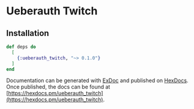 # Ueberauth Twitch

## Installation

```elixir
def deps do
  [
    {:ueberauth_twitch, "~> 0.1.0"}
  ]
end
```

Documentation can be generated with [ExDoc](https://github.com/elixir-lang/ex_doc)
and published on [HexDocs](https://hexdocs.pm). Once published, the docs can
be found at [https://hexdocs.pm/ueberauth_twitch](https://hexdocs.pm/ueberauth_twitch).

